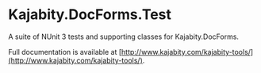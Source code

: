 Kajabity.DocForms.Test
======================

A suite of NUnit 3 tests and supporting classes for Kajabity.DocForms.

Full documentation is available at [http://www.kajabity.com/kajabity-tools/](http://www.kajabity.com/kajabity-tools/).
